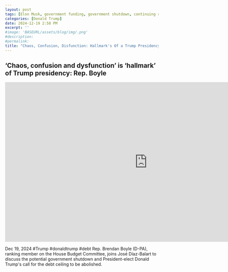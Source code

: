 ```yaml
---
layout: post
tags: [Elon Musk, government funding, government shutdown, continuing resolution, debt ceiling, Trump government disfunction, unelected governance, stopgap agreement, politics]
categories: [Donald Trump]
date: 2024-12-19 2:58 PM
excerpt: ''
#image: 'BASEURL/assets/blog/img/.png'
#description:
#permalink:
title: "Chaos, Confusion, Disfunction: Hallmark's Of a Trump Presidency"
---
```



## ‘Chaos, confusion and dysfunction’ is ‘hallmark’ of Trump presidency: Rep. Boyle

<iframe width="932" height="524" src="https://www.youtube.com/embed/kbtAdoJTlW8" title="‘Chaos, confusion and dysfunction’ is ‘hallmark’ of Trump presidency: Rep. Boyle" frameborder="0" allow="accelerometer; autoplay; clipboard-write; encrypted-media; gyroscope; picture-in-picture; web-share" referrerpolicy="strict-origin-when-cross-origin" allowfullscreen></iframe>

Dec 19, 2024  #Trump #donaldtrump #debt
Rep. Brendan Boyle (D-PA), ranking member on the House Budget Committee, joins José Díaz-Balart to discuss the potential government shutdown and President-elect Donald Trump's call for the debt ceiling to be abolished.

